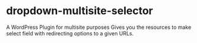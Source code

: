 # dropdown-multisite-selector
A WordPress Plugin for multisite purposes
Gives you the resources to make select field with redirecting options to a given URLs.